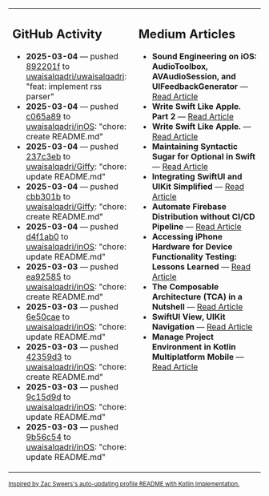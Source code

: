 <table>
<tr>
<td valign="top" width="50%">
        
## GitHub Activity
           
- **2025-03-04** — pushed [892201f](https://github.com/uwaisalqadri/uwaisalqadri/commits/892201f88bddff27a3f543e93d98fd9ce5b309f8) to [uwaisalqadri/uwaisalqadri](https://github.com/uwaisalqadri/uwaisalqadri): "feat: implement rss parser"
- **2025-03-04** — pushed [c065a89](https://github.com/uwaisalqadri/inOS/commits/c065a89aca77057ea4bc764060af25d46d9b6eea) to [uwaisalqadri/inOS](https://github.com/uwaisalqadri/inOS): "chore: create README.md"
- **2025-03-04** — pushed [237c3eb](https://github.com/uwaisalqadri/Giffy/commits/237c3ebabfde7563bd0069532d717a11609b730a) to [uwaisalqadri/Giffy](https://github.com/uwaisalqadri/Giffy): "chore: update README.md"
- **2025-03-04** — pushed [cbb301b](https://github.com/uwaisalqadri/Giffy/commits/cbb301ba875a01d14df5a20ccb5e83b6b8a46b5c) to [uwaisalqadri/Giffy](https://github.com/uwaisalqadri/Giffy): "chore: create README.md"
- **2025-03-04** — pushed [d4f1ab0](https://github.com/uwaisalqadri/inOS/commits/d4f1ab0344c90cffab72a91c8fc794a662533820) to [uwaisalqadri/inOS](https://github.com/uwaisalqadri/inOS): "chore: update README.md"
- **2025-03-03** — pushed [ea92585](https://github.com/uwaisalqadri/inOS/commits/ea925857edc5f7b0a23db6e8792db899cb10d428) to [uwaisalqadri/inOS](https://github.com/uwaisalqadri/inOS): "chore: create README.md"
- **2025-03-03** — pushed [6e50cae](https://github.com/uwaisalqadri/inOS/commits/6e50caecbf02774a42cb9b60f429b9c57706c00c) to [uwaisalqadri/inOS](https://github.com/uwaisalqadri/inOS): "chore: update README.md"
- **2025-03-03** — pushed [42359d3](https://github.com/uwaisalqadri/inOS/commits/42359d36b06caa193908b10655d4ee1720362945) to [uwaisalqadri/inOS](https://github.com/uwaisalqadri/inOS): "chore: create README.md"
- **2025-03-03** — pushed [9c15d9d](https://github.com/uwaisalqadri/inOS/commits/9c15d9da518a039822d4f9fd4d9af39c8a1737bd) to [uwaisalqadri/inOS](https://github.com/uwaisalqadri/inOS): "chore: update README.md"
- **2025-03-03** — pushed [9b56c54](https://github.com/uwaisalqadri/inOS/commits/9b56c5499171f8e756fa97d912e9126db75ef620) to [uwaisalqadri/inOS](https://github.com/uwaisalqadri/inOS): "chore: update README.md"
            
</td>
        
<td valign="top" width="50%">
        
## Medium Articles
            
- **Sound Engineering on iOS: AudioToolbox, AVAudioSession, and UIFeedbackGenerator** — [Read Article](https://medium.com/@uwaisalqadri/sound-engineering-on-ios-audiotoolbox-avaudiosession-and-uifeedbackgenerator-7ecee15db93a?source=rss-e28d558666f9------2)
- **Write Swift Like Apple. Part 2** — [Read Article](https://medium.com/@uwaisalqadri/write-swift-like-apple-part-2-44e025e51824?source=rss-e28d558666f9------2)
- **Write Swift Like Apple.** — [Read Article](https://medium.com/@uwaisalqadri/write-swift-like-apple-4c4331cf140c?source=rss-e28d558666f9------2)
- **Maintaining Syntactic Sugar for Optional in Swift** — [Read Article](https://medium.com/@uwaisalqadri/maintaining-syntactic-sugar-for-optional-in-swift-dfb7f9019fba?source=rss-e28d558666f9------2)
- **Integrating SwiftUI and UIKit Simplified** — [Read Article](https://medium.com/@uwaisalqadri/seamlessly-bridging-swiftui-and-uikit-a-practical-approach-f7cb8d2f6f11?source=rss-e28d558666f9------2)
- **Automate Firebase Distribution without CI/CD Pipeline** — [Read Article](https://medium.com/@uwaisalqadri/automate-firebase-distribution-89cb261fd860?source=rss-e28d558666f9------2)
- **Accessing iPhone Hardware for Device Functionality Testing: Lessons Learned** — [Read Article](https://medium.com/@uwaisalqadri/accessing-iphone-hardware-for-device-functionality-testing-lessons-learned-5d81676082d8?source=rss-e28d558666f9------2)
- **The Composable Architecture (TCA) in a Nutshell** — [Read Article](https://medium.com/@uwaisalqadri/the-composable-architecture-tca-in-a-nutshell-3c574708542c?source=rss-e28d558666f9------2)
- **SwiftUI View, UIKit Navigation** — [Read Article](https://medium.com/@uwaisalqadri/swiftui-view-uikit-navigation-74aa22fc0e0?source=rss-e28d558666f9------2)
- **Manage Project Environment in Kotlin Multiplatform Mobile** — [Read Article](https://medium.com/@uwaisalqadri/manage-project-environment-in-kotlin-multiplatform-mobile-528847c3bfc5?source=rss-e28d558666f9------2)
            
</td>
</tr>
</table>
        
<sub><a href="https://github.com/ZacSweers/ZacSweers/">Inspired by Zac Sweers's auto-updating profile README with Kotlin Implementation.</a></sub>